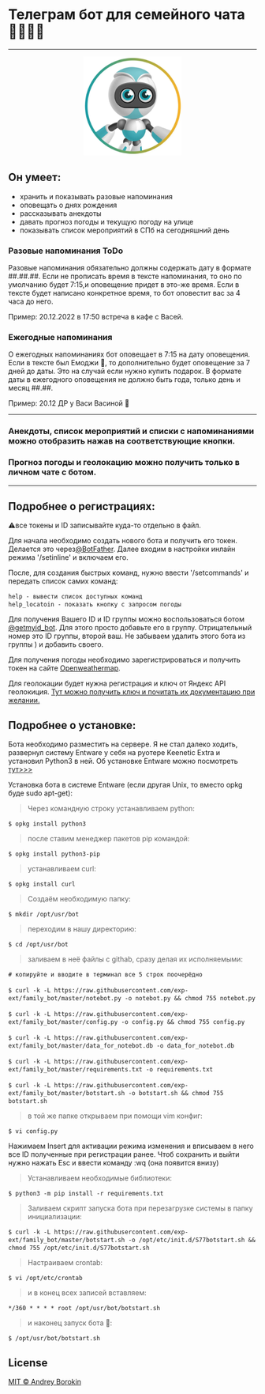 # Телеграм бот для семейного чата 👨‍👩‍👧‍👦
***
<p align="center">
<img src="https://github.com/exp-ext/family_bot/blob/main/bot-face.png" width="200">
</p>

## Он умеет:
- хранить и показывать разовые напоминания
- оповещать о днях рождения
- раcсказывать анекдоты
- давать прогноз погоды и текущую погоду на улице
- показывать список мероприятий в СПб на сегодняшний день

### Разовые напоминания ToDo

Разовые напоминания обязательно должны содержать дату в формате ##.##.##. Если не прописать время в тексте напоминания, то оно по умолчанию будет 7:15,и оповещение придет в это-же время. Если в тексте будет написано конкретное время, то бот оповестит вас за 4 часа до него.

Пример: 20.12.2022 в 17:50 встреча в кафе с Васей.

### Ежегодные напоминания

О ежегодных напоминаниях бот оповещает в 7:15 на дату оповещения. Если в тексте был Емоджи 🎁, то дополнительно будет оповещение за 7 дней до даты. Это на случай если нужно купить подарок. В формате даты в ежегодного оповещения не должно быть года, только день и месяц ##.##.

Пример: 20.12 ДР у Васи Васиной 🎁

***
### Анекдоты, список мероприятий и списки с напоминаниями можно отобразить нажав на соответствующие кнопки.

### Прогноз погоды и геолокацию можно получить только в личном чате с ботом.
***

## Подробнее о регистрациях:

⚠️все токены и ID записывайте куда-то отдельно в файл.

Для начала необходимо создать нового бота и получить его токен. Делается это через[@BotFather](https://t.me/BotFather). Далее входим в настройки инлайн режима '/setinline' и включаем его.

После, для создания быстрых команд, нужно ввести '/setcommands' и передать
список самих команд:

    help - вывести список доступных команд
    help_locatoin - показать кнопку с запросом погоды

Для получения Вашего ID и ID группы можно воспользоваться ботом [@getmyid_bot](https://t.me/getmyid_bot). Для этого просто добавьте его в группу. Отрицательный номер это ID группы, второй ваш. Не забываем удалить этого бота из группы ) и добавить своего.

Для получения погоды необходимо зарегистрироваться и получить токен на сайте [Openweathermap](https://home.openweathermap.org/api_keys).

Для геолокации будет нужна регистрация и ключ от Яндекс API геолокиция. [Тут можно получить ключ и почитать их документацию при желании.](https://yandex.ru/dev/maps/geocoder/)

## Подробнее о установке:

Бота необходимо разместить на сервере. Я не стал далеко ходить, развернул систему Entware у себя на руотере Keenetic Extra и установил Python3 в ней. Об установке Entware можно посмотреть [тут>>>](https://help.keenetic.com/hc/ru/articles/360021214160)

Установка бота в системе Entware (если другая Unix, то вместо opkg буде sudo apt-get):

> Через командную строку устанавливаем python:

    $ opkg install python3

> после ставим менеджер пакетов pip командой:

    $ opkg install python3-pip

> устанавливаем curl:

    $ opkg install curl

> Создаём необходимую папку:

    $ mkdir /opt/usr/bot

> переходим в нашу директорию:

    $ cd /opt/usr/bot

> заливаем в неё файлы с githab, сразу делая их исполняемыми:

    # копируйте и вводите в терминал все 5 строк поочерёдно
    
    $ curl -k -L https://raw.githubusercontent.com/exp-ext/family_bot/master/notebot.py -o notebot.py && chmod 755 notebot.py
    
    $ curl -k -L https://raw.githubusercontent.com/exp-ext/family_bot/master/config.py -o config.py && chmod 755 config.py
    
    $ curl -k -L https://raw.githubusercontent.com/exp-ext/family_bot/master/data_for_notebot.db -o data_for_notebot.db
    
    $ curl -k -L https://raw.githubusercontent.com/exp-ext/family_bot/master/requirements.txt -o requirements.txt

    $ curl -k -L https://raw.githubusercontent.com/exp-ext/family_bot/master/botstart.sh -o botstart.sh && chmod 755 botstart.sh

> в той же папке открываем при помощи vim конфиг:

    $ vi config.py

Нажимаем Insert для активации режима изменения и вписываем в него все ID полученные при регистрации ранее. Чтоб сохранить и выйти нужно нажать Esc и ввести команду :wq (она появится внизу)

> Устанавливаем необходимые библиотеки:

    $ python3 -m pip install -r requirements.txt

> Заливаем скрипт запуска бота при перезагрузке системы в папку инициализации:
    
    $ curl -k -L https://raw.githubusercontent.com/exp-ext/family_bot/master/botstart.sh -o /opt/etc/init.d/S77botstart.sh && chmod 755 /opt/etc/init.d/S77botstart.sh

> Настраиваем crontab:

    $ vi /opt/etc/crontab

> и в конец всех записей вставляем:

    */360 * * * * root /opt/usr/bot/botstart.sh

> и наконец запуск бота 🚀:

    $ /opt/usr/bot/botstart.sh

## License
[MIT © Andrey Borokin](https://github.com/exp-ext/family_bot/blob/main/LICENSE.txt)
